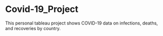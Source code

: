 # Covid-19_Project
This personal tableau project shows COVID-19 data on infections, deaths, and recoveries by country.
